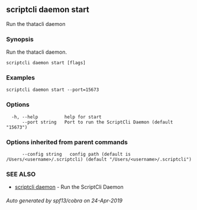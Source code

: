 ## scriptcli daemon start

Run the thatacli daemon

### Synopsis

Run the thatacli daemon.

```
scriptcli daemon start [flags]
```

### Examples

```
scriptcli daemon start --port=15673
```

### Options

```
  -h, --help          help for start
      --port string   Port to run the ScriptCli Daemon (default "15673")
```

### Options inherited from parent commands

```
      --config string   config path (default is /Users/<username>/.scriptcli) (default "/Users/<username>/.scriptcli")
```

### SEE ALSO

* [scriptcli daemon](scriptcli_daemon.md)	 - Run the ScriptCli Daemon

###### Auto generated by spf13/cobra on 24-Apr-2019
